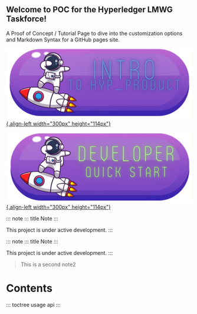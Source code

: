   Welcome to POC for the Hyperledger LMWG Taskforce!
  ---------------------------------------------------------------------------------------------------------------------------
  A Proof of Concept / Tutorial Page to dive into the customization options and Markdown Syntax for a GitHub pages site.

[![alternate text](1.png){.align-left width="300px"
height="114px"}](https://wiki.hyperledger.org/display/LMDWG)

[![alternate text](2.png){.align-left width="300px"
height="114px"}](https://wiki.hyperledger.org/display/LMDWG)

::: note
::: title
Note
:::

This project is under active development.
:::

::: note
::: title
Note
:::

This project is under active development.
:::

> This is a second note2

# Contents

::: toctree
usage api
:::
